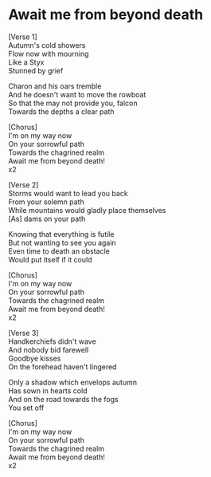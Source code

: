 # Await me from beyond death

[Verse 1]\
Autumn's cold showers\
Flow now with mourning\
Like a Styx\
Stunned by grief

Charon and his oars tremble\
And he doesn't want to move the rowboat\
So that the may not provide you, falcon\
Towards the depths a clear path

[Chorus]\
I'm on my way now\
On your sorrowful path\
Towards the chagrined realm\
Await me from beyond death!\
x2

[Verse 2]\
Storms would want to lead you back\
From your solemn path\
While mountains would gladly place themselves\
[As] dams on your path

Knowing that everything is futile\
But not wanting to see you again\
Even time to death an obstacle\
Would put itself if it could

[Chorus]\
I'm on my way now\
On your sorrowful path\
Towards the chagrined realm\
Await me from beyond death!\
x2

[Verse 3]\
Handkerchiefs didn't wave\
And nobody bid farewell\
Goodbye kisses\
On the forehead haven't lingered

Only a shadow which envelops autumn\
Has sown in hearts cold\
And on the road towards the fogs\
You set off

[Chorus]\
I'm on my way now\
On your sorrowful path\
Towards the chagrined realm\
Await me from beyond death!\
x2
